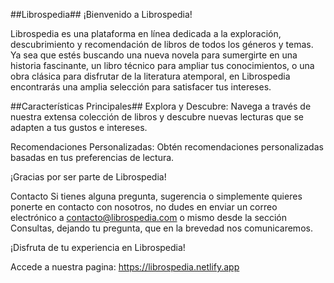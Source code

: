 ##Librospedia##
¡Bienvenido a Librospedia!

Librospedia es una plataforma en línea dedicada a la exploración, descubrimiento y recomendación de libros de todos los géneros y temas. Ya sea que estés buscando una nueva novela para sumergirte en una historia fascinante, un libro técnico para ampliar tus conocimientos, o una obra clásica para disfrutar de la literatura atemporal, en Librospedia encontrarás una amplia selección para satisfacer tus intereses.

##Características Principales##
Explora y Descubre: Navega a través de nuestra extensa colección de libros y descubre nuevas lecturas que se adapten a tus gustos e intereses.

Recomendaciones Personalizadas: Obtén recomendaciones personalizadas basadas en tus preferencias de lectura.

¡Gracias por ser parte de Librospedia!

Contacto
Si tienes alguna pregunta, sugerencia o simplemente quieres ponerte en contacto con nosotros, no dudes en enviar un correo electrónico a contacto@librospedia.com o mismo desde la sección Consultas, dejando tu pregunta, que en la brevedad nos comunicaremos. 

¡Disfruta de tu experiencia en Librospedia!

Accede a nuestra pagina: https://librospedia.netlify.app 
